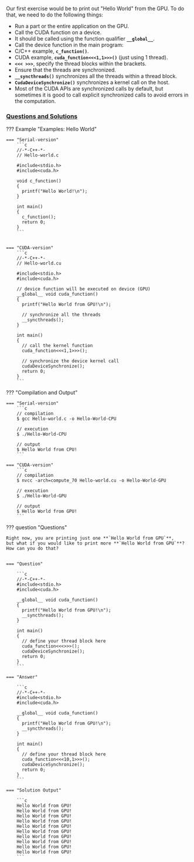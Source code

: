 Our first exercise would be to print out "Hello World" from the GPU.
To do that, we need to do the following things:

- Run a part or the entire application on the GPU.
- Call the CUDA function on a device.
- It should be called using the function qualifier **`__global__`**.
- Call the device function in the main program:
- C/C++ example, **`c_function()`**.
- CUDA example, **`cuda_function<<<1,1>>>()`** (just using 1 thread).
- **`<<< >>>`**, specify the thread blocks within the brackets.
- Ensure that the threads are synchronized.
- **`__syncthreads()`** synchronizes all the threads within a thread block.
- **`CudaDeviceSynchronize()`** synchronizes a kernel call on the host.
- Most of the CUDA APIs are synchronized calls by default, but sometimes
it is good to call explicit synchronized calls to avoid errors
in the computation.

### <u>Questions and Solutions</u>


??? Example "Examples: Hello World"

    === "Serial-version"
        ```c
        //-*-C++-*-
        // Hello-world.c

        #include<stdio.h>
        #include<cuda.h>
        
        void c_function()
        {
          printf("Hello World!\n");
        }
        
        int main()
        {
          c_function();
          return 0;
        }
        ```


    === "CUDA-version"
        ```c
        //-*-C++-*-
        // Hello-world.cu
        
        #include<stdio.h>
        #include<cuda.h>
        
        // device function will be executed on device (GPU) 
        __global__ void cuda_function()
        {
          printf("Hello World from GPU!\n");
          
          // synchronize all the threads
          __syncthreads();
        }
   
        int main()
        {
          // call the kernel function 
          cuda_function<<<1,1>>>();
          
          // synchronize the device kernel call
          cudaDeviceSynchronize();
          return 0;
        }
        ```

??? "Compilation and Output"

    === "Serial-version"
        ```c
        // compilation
        $ gcc Hello-world.c -o Hello-World-CPU
        
        // execution 
        $ ./Hello-World-CPU
        
        // output
        $ Hello World from CPU!
        ```
        
    === "CUDA-version"
        ```c
        // compilation
        $ nvcc -arch=compute_70 Hello-world.cu -o Hello-World-GPU
        
        // execution
        $ ./Hello-World-GPU
        
        // output
        $ Hello World from GPU!
        ```

??? question "Questions"

    Right now, you are printing just one **`Hello World from GPU`**,
    but what if you would like to print more **`Hello World from GPU`**? How can you do that?


    === "Question"

        ```c
        //-*-C++-*-
        #include<stdio.h>
        #include<cuda.h>
        
        __global__ void cuda_function()
        {
          printf("Hello World from GPU!\n");
          __syncthreads();
        }

        int main()
        {
          // define your thread block here
          cuda_function<<<>>>();
          cudaDeviceSynchronize();
          return 0;
        }
        ```
    
    === "Answer"
  
        ```c
        //-*-C++-*-
        #include<stdio.h>
        #include<cuda.h>
        
        __global__ void cuda_function()
        {
          printf("Hello World from GPU!\n");
          __syncthreads();
        }

        int main()
        {
          // define your thread block here
          cuda_function<<<10,1>>>();
          cudaDeviceSynchronize();
          return 0;
        }
        ```

    === "Solution Output"

        ```c
        Hello World from GPU!
        Hello World from GPU!
        Hello World from GPU!
        Hello World from GPU!
        Hello World from GPU!
        Hello World from GPU!
        Hello World from GPU!
        Hello World from GPU!
        Hello World from GPU!
        Hello World from GPU!
        ```

